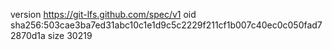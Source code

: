 version https://git-lfs.github.com/spec/v1
oid sha256:503cae3ba7ed31abc10c1e1d9c5c2229f211cf1b007c40ec0c050fad72870d1a
size 30219
